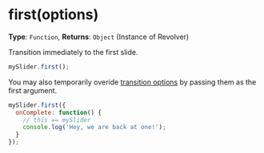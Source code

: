 # first(options)

**Type**: `Function`, **Returns**: `Object` (Instance of Revolver)

Transition immediately to the first slide.

```javascript
mySlider.first();
```

You may also temporarily overide [transition options](../options/transition.md) by passing them as the first argument.

```javascript
mySlider.first({
  onComplete: function() {
    // this == mySlider
    console.log('Hey, we are back at one!');
  }
});
```
